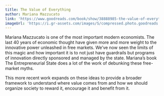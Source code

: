 ```yaml
---
title: The Value of Everything
author: Mariana Mazzucato
link: 'https://www.goodreads.com/book/show/38888985-the-value-of-everything'
imageUrl: 'https://i.gr-assets.com/images/S/compressed.photo.goodreads.com/books/1519877695l/38888985._SY475_.jpg'
---
```


Mariana Mazzucato is one of the most important modern economists. The last 40 years of economic
thought have given more and more weight to the innovative power unleashed in free markets. We’ve now
seen the limits of this magic and how important it is to not just have guardrails but programs of
innovation directly sponsored and managed by the state. Mariana’s book The Entrepreneurial State
does a lot of the work of debunking these free-market myths.

This more recent work expands on these ideas to provide a broader framework to understand where
value comes from and how we should organize society to reward it, encourage it and benefit from it.
